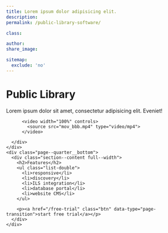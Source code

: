 ```yaml
---
title: Lorem ipsum dolor adipisicing elit.
description:
permalink: /public-library-software/

class:

author:
share_image:

sitemap:
  exclude: 'no'
---
```


<div class="page--full">
  <div class="page--half">
    <div class="section--content">
      <h1>Public Library</h1>
      <p>Lorem ipsum dolor sit amet, consectetur adipisicing elit. Eveniet!</p>
    </div>
  </div>
  <div class="page--half">
    <div class="page--quarter__top video--frame">
      <div class="section--content full--width">

          <video width="100%" controls>
            <source src="mov_bbb.mp4" type="video/mp4">
          </video>

      </div>
    </div>
    <div class="page--quarter__bottom">
      <div class="section--content full--width">
        <h2>Features</h2>
        <ul class="list-double">
          <li>responsive</li>
          <li>discovery</li>
          <li>ILS integration</li>
          <li>database portal</li>
          <li>website CMS</li>
        </ul>

        <p><a href="/free-trial" class="btn" data-type="page-transition">start free trial</a></p>
      </div>
    </div>
  </div>
</div>